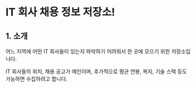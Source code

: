 # IT 회사 채용 정보 저장소!

## 1. 소개

어느 지역에 어떤 IT 회사들이 있는지 파악하기 어려워서 한 곳에 모으기 위한 저장소입니다.

IT 회사들의 위치, 채용 공고가 메인이며, 추가적으로 평균 연봉, 복지, 기술 스택 등도 가능하면 수집하려고 합니다. 

